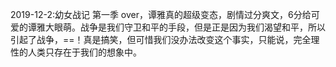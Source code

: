 2019-12-2:幼女战记 第一季 over，谭雅真的超级变态，剧情过分爽文，6分给可爱的谭雅大眼萌。战争是我们守卫和平的手段，但是正是因为我们渴望和平，所以引起了战争，==！真是搞笑，但可惜我们没办法改变这个事实，只能说，完全理性的人类只存在于我们的想象中。
